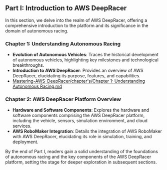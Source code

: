 ## Part I: Introduction to AWS DeepRacer

In this section, we delve into the realm of AWS DeepRacer, offering a comprehensive introduction to the platform and its significance in the domain of autonomous racing.

### Chapter 1: Understanding Autonomous Racing
- **Evolution of Autonomous Vehicles**: Traces the historical development of autonomous vehicles, highlighting key milestones and technological breakthroughs.
- **Introduction to AWS DeepRacer**: Provides an overview of AWS DeepRacer, elucidating its purpose, features, and capabilities.
- [Mastering-AWS-DeepRacer/chapter's/Chapter 1: Understanding Autonomous Racing.md](https://github.com/Rishit-katiyar/Mastering-AWS-DeepRacer/blob/944a1a80b835ff666ebb95204c681131b78af5a8/chapter's%20/Chapter%201%3A%20Understanding%20Autonomous%20Racing.md)


### Chapter 2: AWS DeepRacer Platform Overview
- **Hardware and Software Components**: Explores the hardware and software components comprising the AWS DeepRacer platform, including the vehicle, sensors, simulation environment, and cloud services.
- **AWS RoboMaker Integration**: Details the integration of AWS RoboMaker with AWS DeepRacer, elucidating its role in simulation, training, and deployment.

By the end of Part I, readers gain a solid understanding of the foundations of autonomous racing and the key components of the AWS DeepRacer platform, setting the stage for deeper exploration in subsequent sections.
